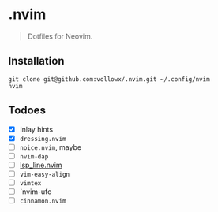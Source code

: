 # .nvim

> Dotfiles for Neovim.

## Installation

```
git clone git@github.com:vollowx/.nvim.git ~/.config/nvim
nvim
```

## Todoes

- [x] Inlay hints
- [x] `dressing.nvim`
- [ ] `noice.nvim`, maybe
- [ ] `nvim-dap`
- [ ] [lsp_line.nvim](https://git.sr.ht/~whynothugo/lsp_lines.nvim)
- [ ] `vim-easy-align`
- [ ] `vimtex`
- [ ] `nvim-ufo
- [ ] `cinnamon.nvim`

